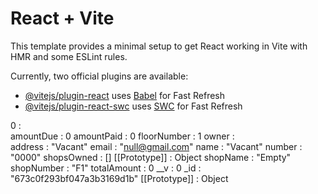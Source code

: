 # React + Vite

This template provides a minimal setup to get React working in Vite with HMR and some ESLint rules.

Currently, two official plugins are available:

- [@vitejs/plugin-react](https://github.com/vitejs/vite-plugin-react/blob/main/packages/plugin-react/README.md) uses [Babel](https://babeljs.io/) for Fast Refresh
- [@vitejs/plugin-react-swc](https://github.com/vitejs/vite-plugin-react-swc) uses [SWC](https://swc.rs/) for Fast Refresh


0  :  
amountDue  :  0 
amountPaid :  0 
floorNumber  :  1 
owner  :  
address  :  "Vacant" 
email  :  "null@gmail.com" 
name  :  "Vacant" 
number  :  "0000" 
shopsOwned  :  [] 
[[Prototype]]  :  Object 
shopName  :  "Empty" 
shopNumber  :  "F1" 
totalAmount  :  0 
__v  :  0 
_id  :  "673c0f293bf047a3b3169d1b" 
[[Prototype]]  :  Object